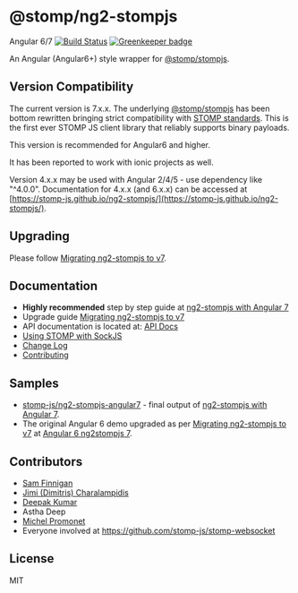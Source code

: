 # @stomp/ng2-stompjs

Angular 6/7 [![Build Status](https://travis-ci.org/stomp-js/ng2-stompjs.svg?branch=master)](https://travis-ci.org/stomp-js/ng2-stompjs) [![Greenkeeper badge](https://badges.greenkeeper.io/stomp-js/ng2-stompjs.svg)](https://greenkeeper.io/)

An Angular (Angular6+) style wrapper for [@stomp/stompjs].

## Version Compatibility

The current version is 7.x.x.
The underlying [@stomp/stompjs] has been bottom rewritten bringing strict compatibility
with [STOMP standards].
This is the first ever STOMP JS client library that reliably supports binary payloads.

This version is recommended for Angular6 and higher.

It has been reported to work with ionic projects as well.

Version 4.x.x may be used with Angular 2/4/5 - use dependency like "^4.0.0".
Documentation for 4.x.x (and 6.x.x) can be accessed at 
[https://stomp-js.github.io/ng2-stompjs/](https://stomp-js.github.io/ng2-stompjs/).

## Upgrading

Please follow [Migrating ng2-stompjs to v7].

## Documentation

- **Highly recommended** step by step guide at [ng2-stompjs with Angular 7]
- Upgrade guide [Migrating ng2-stompjs to v7]
- API documentation is located at: [API Docs]
- [Using STOMP with SockJS]
- [Change Log](Changelog.md)
- [Contributing](Contributing.md)

## Samples

- [stomp-js/ng2-stompjs-angular7] - final output of [ng2-stompjs with Angular 7].
- The original Angular 6 demo upgraded as per [Migrating ng2-stompjs to v7]
  at [Angular 6 ng2stompjs 7].

## Contributors

- [Sam Finnigan](https://github.com/sjmf)
- [Jimi (Dimitris) Charalampidis](https://github.com/JimiC)
- [Deepak Kumar](https://github.com/kum-deepak)
- Astha Deep
- [Michel Promonet](https://github.com/mpromonet)
- Everyone involved at https://github.com/stomp-js/stomp-websocket

## License

MIT

[@stomp/stompjs]: https://github.com/stomp-js/stompjs
[STOMP standards]: https://stomp.github.io/stomp-specification-1.2.html
[API Docs]: https://stomp-js.github.io/api-docs/latest/
[ng2-stompjs with Angular 7]: https://stomp-js.github.io/guide/ng2-stompjs/2018/11/04/ng2-stomp-with-angular7.html
[Migrating ng2-stompjs to v7]: https://stomp-js.github.io/guide/ng2-stompjs/2018/11/05/migrate-ng2-stompjs-v7.html
[Using STOMP with SockJS]: https://stomp-js.github.io/guide/stompjs/rx-stomp/ng2-stompjs/2018/09/10/using-stomp-with-sockjs.html
[stomp-js/ng2-stompjs-angular7]: https://github.com/stomp-js/ng2-stompjs-angular7
[Angular 6 ng2stompjs 7]: https://github.com/stomp-js/ng6-stompjs-demo/tree/ng2-stompjs-v7
